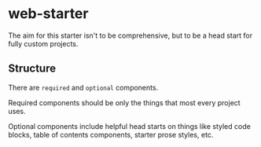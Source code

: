 # web-starter

The aim for this starter isn't to be comprehensive, but to be a head start for fully custom projects.

## Structure

There are `required` and `optional` components. 

Required components should be only the things that most every project uses.

Optional components include helpful head starts on things like styled code blocks, table of contents components, starter prose styles, etc.

